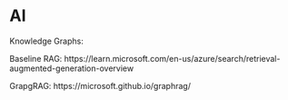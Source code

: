 # AI

<p>
Knowledge Graphs: <a href=https://www.turing.ac.uk/research/interest-groups/knowledge-graphs></a>
</p>
<p>
Baseline RAG: https://learn.microsoft.com/en-us/azure/search/retrieval-augmented-generation-overview
</p>
<p>
GrapgRAG: https://microsoft.github.io/graphrag/
</p>
